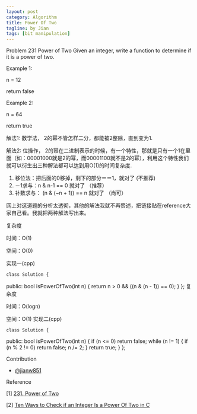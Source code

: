 ```yaml
---
layout: post
category: Algorithm
title: Power Of Two
tagline: by Jian
tags: [bit manipulation]
---
```


<!--more-->

 Problem 231 Power of Two
 Given an integer, write a function to determine if it is a power of two.

Example 1:

n = 12

return false

Example 2:

n = 64

return true


解法1: 数学法， 2的幂不管怎样二分，都能被2整除，直到变为1.
  
解法2: 位操作， 2的幂在二进制表示的时候，有一个特性，那就是只有一个1在里面（如：00001000就是2的幂，而00001100就不是2的幂），利用这个特性我们就可以衍生出三种解法都可以达到用O(1)的时间复杂度.

1. 移位法：把后面的0移掉，剩下的部分＝＝1，就对了 (不推荐)
2. －1求与：n & n-1 == 0 就对了 （推荐）
3. 补数求与： (n & (~n + 1)) == n 就对了 （尚可）
  
网上对这道题的分析太透彻，其他的解法我就不再赘述，把链接贴在reference大家自己看。我就把两种解法写出来。


复杂度

时间：O(1)

空间：O(0)

实现一(cpp) 

	class Solution {
public:
    bool isPowerOfTwo(int n) {
      return n > 0 && ((n & (n - 1)) == 0);
    }
	};
复杂度

时间：O(logn)

空间：O(1)
实现二(cpp)

	class Solution {
public:
    bool isPowerOfTwo(int n) {
      if (n <= 0) return false;
      while (n != 1) {
        if (n % 2 != 0)
        return false;
        n /= 2;
      }
      return true;
    }
	};




 Contribution

+ [@jianw851](http://jianwang.info/)

 Reference

[1] [231. Power of Two](https://leetcode.com/problems/power-of-two/)

[2] [Ten Ways to Check if an Integer Is a Power Of Two in C](http://www.exploringbinary.com/ten-ways-to-check-if-an-integer-is-a-power-of-two-in-c/)

 

